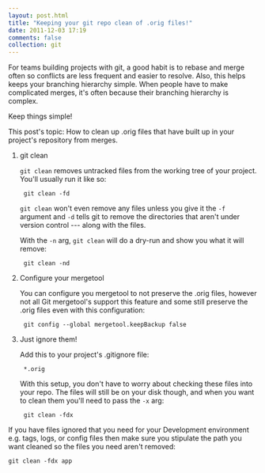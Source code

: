 ```yaml
---
layout: post.html
title: "Keeping your git repo clean of .orig files!"
date: 2011-12-03 17:19
comments: false
collection: git
---
```


For teams building projects with git, a good habit is to rebase and merge often so conflicts are
less frequent and easier to resolve. Also, this helps keeps your branching hierarchy simple. When
people have to make complicated merges, it's often because their branching hierarchy is complex.

Keep things simple!

This post's topic: How to clean up .orig files that have built up in your project's repository from merges.

1. git clean

	`git clean` removes untracked files from the working tree of your project. You'll usually run it
	like so:

	    git clean -fd

	`git clean` won't even remove any files unless you give it the
	`-f` argument and `-d` tells git to remove the directories that aren't under version
	control --- along with the files.

    With the `-n` arg, `git clean` will do a dry-run and show you what it will remove:

	    git clean -nd

2. Configure your mergetool

	You can configure you mergetool to not preserve the .orig files, however
	not all Git mergetool's support this feature and some still preserve the .orig files
	even with this configuration:

	    git config --global mergetool.keepBackup false

3. Just ignore them!

	Add this to your project's .gitignore file:

	    *.orig

	With this setup, you don't have to worry about checking these files into your repo. The files will still be on your disk though, and when you want to clean them you'll need to pass the `-x` arg:

	    git clean -fdx

If you have files ignored that you need
for your Development environment e.g. tags, logs, or config files then make sure you stipulate the path you want cleaned so the files you need aren't removed:

    git clean -fdx app
